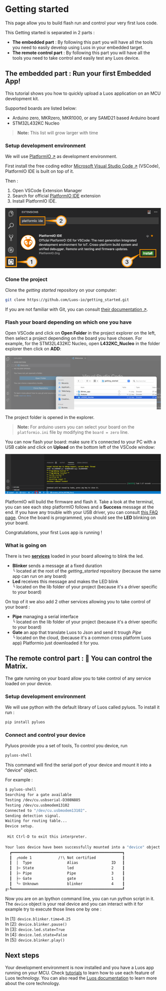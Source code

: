 # Getting started

This page allow you to build flash run and control your very first luos code.

This Getting started is separated in 2 parts :
 - **The embedded part** : By following this part you will have all the tools you need to easily develop using Luos in your embedded target.
 - **The remote control part** : By following this part you will have all the tools you need to take control and easily test any Luos device.

## The embedded part : Run your first Embedded App!

This tutorial shows you how to quickly upload a Luos application on an MCU development kit.

Supported boards are listed below:
- Arduino zero, MKRzero, MKR1000, or any SAMD21 based Arduino board
- STM32L432KC Nucleo

> **Note:** This list will grow larger with time

### Setup development environment

We will use <a href="https://platformio.org/platformio-ide" target="_blank">PlatformIO &#8599;</a> as development environment.

First install the free coding editor <a href="https://code.visualstudio.com/" target="_blank">Microsoft Visual Studio Code &#8599;</a> (VSCode), PlatformIO IDE is built on top of it.

Then :
 1. Open VSCode Extension Manager
 2. Search for official [PlatformIO IDE](https://marketplace.visualstudio.com/items?itemName=platformio.platformio-ide) extension
 3. Install PlatformIO IDE.

<p align="center">
  <img src="../../_assets/img/get-started/install_VSCODE.png" />
</p>

### Clone the project

Clone the *getting started* repository on your computer: 

```bash
git clone https://github.com/Luos-io/getting_started.git
```

If you are not familiar with Git, you can consult <a href="https://git-scm.com/doc" target="_blank">their documentation &#8599;</a>.

### Flash your board depending on which one you have

Open VSCode and click on **Open Folder** in the project explorer on the left, then select a project depending on the board you have chosen. For example, for the STM32L432KC Nucleo, open **L432KC_Nucleo** in the folder explorer then click on **ADD**:

<p align="center">
  <img src="../../_assets/img/get-started/Open_project2.png" />
</p>

The project folder is opened in the explorer.

> **Note:** For arduino users you can select your board on the `platformio.ini` file by modifying the `board = zero` line.

You can now flash your board: make sure it's connected to your PC with a USB cable and click on **Upload** on the bottom left of the VSCode window:

<p align="center">
  <img src="../../_assets/img/get-started/Flash_board2.png" />
</p>

PlatformIO will build the firmware and flash it. Take a look at the terminal, you can see each step platformIO follows and a **Success** message at the end. If you have any trouble with your USB driver, you can consult [this FAQ page](../faq/002.dfu.md). Once the board is programmed, you should see the **LED** blinking on your board.

Congratulations, your first Luos app is running !

### What is going on

There is two [**services**](../luos-technology/services/services.md) loaded in your board allowing to blink the led.

- **Blinker** sends a message at a fixed duration</br> ╰ located at the root of the *getting_started* repository (because the same app can run on any board)
- **Led** receives this message and makes the LED blink</br> ╰ located on the lib folder of your project (because it's a driver specific to your board)

On top of it we also add 2 other services allowing you to take control of your board :

- **Pipe** managing a serial interface</br> ╰ located on the lib folder of your project (because it's a driver specific to your board)
- **Gate** an app that translate Luos to Json and send it trough *Pipe*</br> ╰ located on the cloud, (because it's a common cross platform Luos app) Platformio just downloaded it for you.

## The remote control part : 💊 You can control the Matrix.

The gate running on your board allow you to take control of any service loaded on your device.

### Setup development environment

We will use python with the default library of Luos called pyluos.
To install it run :
```bash
pip install pyluos
```

### Connect and control your device

Pyluos provide you a set of tools, To control you device, run

```bash
pyluos-shell
```

This command will find the serial port of your device and mount it into a "device" object.

For example :

```bash
$ pyluos-shell
Searching for a gate available
Testing /dev/cu.usbserial-D308N885
Testing /dev/cu.usbmodem13102
Connected to "/dev/cu.usbmodem13102".
Sending detection signal.
Waiting for routing table...
Device setup.

 Hit Ctrl-D to exit this interpreter.

Your luos device have been successfully mounted into a "device" object:
  ┏━━━━━━━━━━━━━━━━━━━━━━━━━━━━━━━━━━━━━━━━━━━━━━━━━━┓
  ┃  ╭node 1            /!\ Not certified            ┃
  ┃  │  Type                Alias               ID   ┃
  ┃  ├> State               led                 2    ┃
  ┃  ├> Pipe                Pipe                3    ┃
  ┃  ├> Gate                gate                1    ┃
  ┃  ╰> Unknown             blinker             4    ┃
╔>┗━━━━━━━━━━━━━━━━━━━━━━━━━━━━━━━━━━━━━━━━━━━━━━━━━━┛

```
Now you are on an Ipython command line, you can run python script in it.
The `device` object is your real device and you can interact with it for example try to execute those lines one by one :


In \[1\]: `device.blinker.time=0.25`</br>
In \[2\]: `device.blinker.pause()`</br>
In \[3\]: `device.led.state=True`</br>
In \[4\]: `device.led.state=False`</br>
In \[5\]: `device.blinker.play()`

## Next steps

Your development environment is now installed and you have a Luos app running on your MCU. Check [tutorials](../tutorials/tutorials.md) to learn how to use each feature of Luos technology. You can also read the [Luos documentation](../luos-technology/luos_tech.md) to learn more about the core technology.
